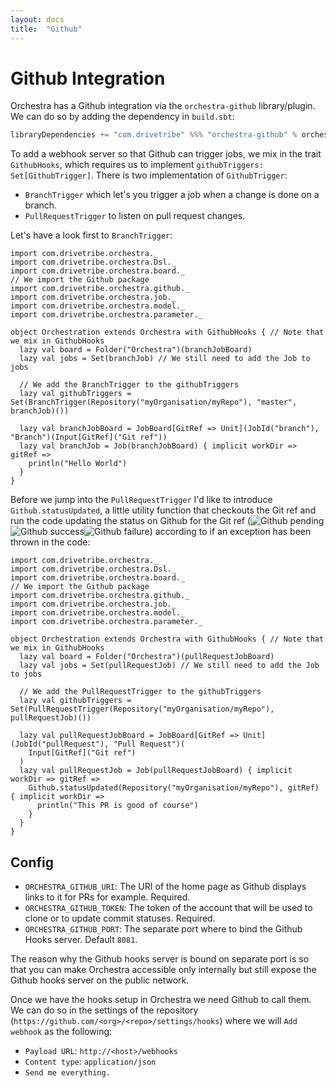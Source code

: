```yaml
---
layout: docs
title:  "Github"
---
```


# Github Integration

Orchestra has a Github integration via the `orchestra-github` library/plugin. We can do so by adding the dependency in
`build.sbt`:
```scala
libraryDependencies += "com.drivetribe" %%% "orchestra-github" % orchestraVersion
```

To add a webhook server so that Github can trigger jobs, we mix in the trait `GithubHooks`, which requires us to
implement `githubTriggers: Set[GithubTrigger]`. There is two implementation of `GithubTrigger`:
 - `BranchTrigger` which let's you trigger a job when a change is done on a branch.
 - `PullRequestTrigger` to listen on pull request changes.

Let's have a look first to `BranchTrigger`:
```tut:silent
import com.drivetribe.orchestra._
import com.drivetribe.orchestra.Dsl._
import com.drivetribe.orchestra.board._
// We import the Github package
import com.drivetribe.orchestra.github._
import com.drivetribe.orchestra.job._
import com.drivetribe.orchestra.model._
import com.drivetribe.orchestra.parameter._

object Orchestration extends Orchestra with GithubHooks { // Note that we mix in GithubHooks
  lazy val board = Folder("Orchestra")(branchJobBoard)
  lazy val jobs = Set(branchJob) // We still need to add the Job to jobs
  
  // We add the BranchTrigger to the githubTriggers
  lazy val githubTriggers = Set(BranchTrigger(Repository("myOrganisation/myRepo"), "master", branchJob)())

  lazy val branchJobBoard = JobBoard[GitRef => Unit](JobId("branch"), "Branch")(Input[GitRef]("Git ref"))
  lazy val branchJob = Job(branchJobBoard) { implicit workDir => gitRef =>
    println("Hello World")
  }
}
```

Before we jump into the `PullRequestTrigger` I'd like to introduce `Github.statusUpdated`, a little utility function
that checkouts the Git ref and run the code updating the status on Github for the Git ref
(<img alt="Github pending" srcset="img/github-pending.png 2x"><img alt="Github success" srcset="img/github-success.png 2x"><img alt="Github failure" srcset="img/github-failure.png 2x">)
according to if an exception has been thrown in the code:
```tut:silent
import com.drivetribe.orchestra._
import com.drivetribe.orchestra.Dsl._
import com.drivetribe.orchestra.board._
// We import the Github package
import com.drivetribe.orchestra.github._
import com.drivetribe.orchestra.job._
import com.drivetribe.orchestra.model._
import com.drivetribe.orchestra.parameter._

object Orchestration extends Orchestra with GithubHooks { // Note that we mix in GithubHooks
  lazy val board = Folder("Orchestra")(pullRequestJobBoard)
  lazy val jobs = Set(pullRequestJob) // We still need to add the Job to jobs

  // We add the PullRequestTrigger to the githubTriggers 
  lazy val githubTriggers = Set(PullRequestTrigger(Repository("myOrganisation/myRepo"), pullRequestJob)())

  lazy val pullRequestJobBoard = JobBoard[GitRef => Unit](JobId("pullRequest"), "Pull Request")(
    Input[GitRef]("Git ref")
  )
  lazy val pullRequestJob = Job(pullRequestJobBoard) { implicit workDir => gitRef =>
    Github.statusUpdated(Repository("myOrganisation/myRepo"), gitRef) { implicit workDir =>
      println("This PR is good of course")
    }
  }
}
```

## Config

- `ORCHESTRA_GITHUB_URI`: The URI of the home page as Github displays links to it for PRs for example. Required.
- `ORCHESTRA_GITHUB_TOKEN`: The token of the account that will be used to clone or to update commit statuses. Required.
- `ORCHESTRA_GITHUB_PORT`: The separate port where to bind the Github Hooks server. Default `8081`.

The reason why the Github hooks server is bound on separate port is so that you can make Orchestra accessible only
internally but still expose the Github hooks server on the public network.  

Once we have the hooks setup in Orchestra we need Github to call them. We can do so in the settings of the repository
(`https://github.com/<org>/<repo>/settings/hooks`) where we will `Add webhook` as the following:
- `Payload URL`: `http://<host>/webhooks`
- `Content type`: `application/json`
- `Send me everything.`
